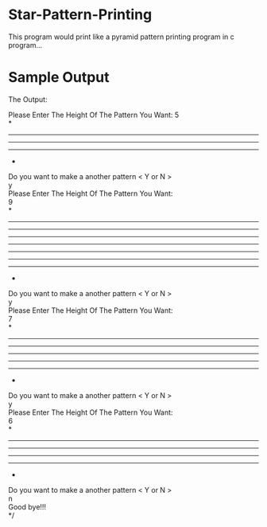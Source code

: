# Star-Pattern-Printing
This program would print like a pyramid pattern printing program in c program...
# Sample Output
The Output:

Please Enter The Height Of The Pattern You Want: 
5                                                                       
*                                                                        
* * *                                                                        
* * * * *                                                                        
* * *                                                                        
*                                                                        
Do you want to make a another pattern < Y or N >                                                                       
y                                                                       
Please Enter The Height Of The Pattern You Want:                                                                        
9                                                                       
*                                                                        
* * *                                                                        
* * * * *                                                                        
* * * * * * *                                                                        
* * * * * * * * *                                                                        
* * * * * * *                                                                        
* * * * *                                                                        
* * *                                                                        
*                                                                        
Do you want to make a another pattern < Y or N >                                                                       
y                                                                       
Please Enter The Height Of The Pattern You Want:                                                                        
7                                                                       
*                                                                        
* * *                                                                        
* * * * *                                                                        
* * * * * * *                                                                        
* * * * *                                                                        
* * *                                                                        
*                                                                        
Do you want to make a another pattern < Y or N >                                                                       
y                                                                       
Please Enter The Height Of The Pattern You Want:                                                                        
6                                                                       
*                                                                        
* * *                                                                        
* * * * *                                                                        
* * * * *                                                                        
* * *                                                                        
*                                                                        
Do you want to make a another pattern < Y or N >                                                                       
n                                                                       
Good bye!!!                                                                       
*/
